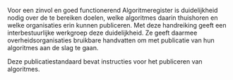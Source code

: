 Voor een zinvol en goed functionerend Algoritmeregister is duidelijkheid nodig over de te bereiken doelen, welke algoritmes daarin thuishoren en welke organisaties erin kunnen publiceren. Met deze handreiking geeft een interbestuurlijke werkgroep deze duidelijkheid. Ze geeft daarmee overheidsorganisaties bruikbare handvatten om met publicatie van hun algoritmes aan de slag te gaan. 

Deze publicatiestandaard bevat instructies voor het publiceren van algoritmes.
